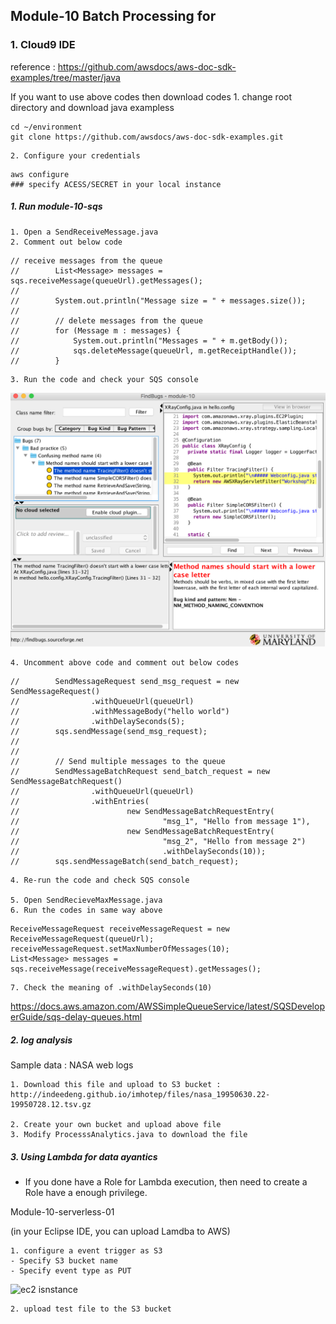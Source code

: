 ## Module-10 Batch Processing for 

### 1. Cloud9 IDE

reference : https://github.com/awsdocs/aws-doc-sdk-examples/tree/master/java

If you want to use above codes then download codes
	1. change root directory and download java exampless

```
cd ~/environment
git clone https://github.com/awsdocs/aws-doc-sdk-examples.git

```
	2. Configure your credentials

```
aws configure
### specify ACESS/SECRET in your local instance
```

##### 1. Run module-10-sqs
	1. Open a SendReceiveMessage.java
	2. Comment out below code

```
// receive messages from the queue
//        List<Message> messages = sqs.receiveMessage(queueUrl).getMessages();
//
//        System.out.println("Message size = " + messages.size());
//        
//        // delete messages from the queue
//        for (Message m : messages) {
//            System.out.println("Messages = " + m.getBody());
//            sqs.deleteMessage(queueUrl, m.getReceiptHandle());
//        }
```

	3. Run the code and check your SQS console 
	
![ec2 isnstance](./images/module-10/01.png)

	4. Uncomment above code and comment out below codes
	
```
//        SendMessageRequest send_msg_request = new SendMessageRequest()
//                .withQueueUrl(queueUrl)
//                .withMessageBody("hello world")
//                .withDelaySeconds(5);
//        sqs.sendMessage(send_msg_request);
//
//
//        // Send multiple messages to the queue
//        SendMessageBatchRequest send_batch_request = new SendMessageBatchRequest()
//                .withQueueUrl(queueUrl)
//                .withEntries(
//                        new SendMessageBatchRequestEntry(
//                                "msg_1", "Hello from message 1"),
//                        new SendMessageBatchRequestEntry(
//                                "msg_2", "Hello from message 2")
//                                .withDelaySeconds(10));
//        sqs.sendMessageBatch(send_batch_request);
```

	4. Re-run the code and check SQS console	
	
	5. Open SendRecieveMaxMessage.java
	6. Run the codes in same way above

```
ReceiveMessageRequest receiveMessageRequest = new ReceiveMessageRequest(queueUrl);
receiveMessageRequest.setMaxNumberOfMessages(10);
List<Message> messages = sqs.receiveMessage(receiveMessageRequest).getMessages();

```

	7. Check the meaning of .withDelaySeconds(10)
https://docs.aws.amazon.com/AWSSimpleQueueService/latest/SQSDeveloperGuide/sqs-delay-queues.html
	
	
##### 2. log analysis
Sample data : NASA web logs

	1. Download this file and upload to S3 bucket : http://indeedeng.github.io/imhotep/files/nasa_19950630.22-19950728.12.tsv.gz

	2. Create your own bucket and upload above file
	3. Modify ProcesssAnalytics.java to download the file
 	

##### 3. Using Lambda for data ayantics
- If you done have a Role for Lambda execution, then need to create a Role have a enough privilege.

Module-10-serverless-01 

(in your Eclipse IDE, you can upload Lamdba to AWS)

	1. configure a event trigger as S3 
	- Specify S3 bucket name
	- Specify event type as PUT

![ec2 isnstance](./images/module-10/02.png)

	2. upload test file to the S3 bucket
	
